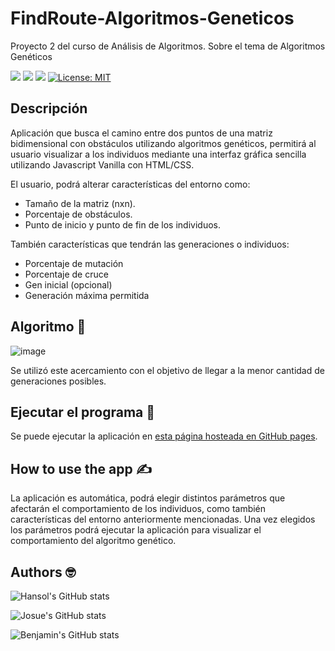 # FindRoute-Algoritmos-Geneticos
Proyecto 2 del curso de Análisis de Algoritmos. Sobre el tema de Algoritmos Genéticos 

![](https://img.shields.io/badge/JavaScript-ED8B00?style=for-the-badge&logo=javascript&logoColor=white) ![](https://img.shields.io/badge/-CSS3-blue?style=for-the-badge&logo=css3&logoColor=white) ![](https://img.shields.io/badge/-HTML-red?style=for-the-badge&logo=html5&logoColor=white) [![License: MIT](https://img.shields.io/badge/License-MIT-yellow.svg?style=for-the-badge)](https://opensource.org/licenses/MIT)

## Descripción
Aplicación que busca el camino entre dos puntos de una matriz bidimensional con obstáculos utilizando algoritmos genéticos, permitirá al usuario visualizar a los individuos mediante una interfaz gráfica sencilla utilizando Javascript Vanilla con HTML/CSS.

El usuario, podrá alterar características del entorno como:
- Tamaño de la matriz (nxn).
- Porcentaje de obstáculos.
- Punto de inicio y punto de fin de los individuos.

También características que tendrán las generaciones o individuos:
- Porcentaje de mutación
- Porcentaje de cruce
- Gen inicial (opcional)
- Generación máxima permitida

## Algoritmo :thinking:
![image](https://user-images.githubusercontent.com/89949216/171193733-17d6400b-994e-4a36-b7ed-b35765c6f3dc.png)

Se utilizó este acercamiento con el objetivo de llegar a la menor cantidad de generaciones posibles.

## Ejecutar el programa 🤖
Se puede ejecutar la aplicación en [esta página hosteada en GitHub pages](https://hros19.github.io/FindRoute-Algoritmos-Geneticos/).

## How to use the app ✍️
La aplicación es automática, podrá elegir distintos parámetros que afectarán el comportamiento de los individuos, como también características del entorno anteriormente mencionadas.
Una vez elegidos los parámetros podrá ejecutar la aplicación para visualizar el comportamiento del algoritmo genético.


## Authors 🤓
![Hansol's GitHub stats](https://github-readme-stats.vercel.app/api?username=hros19&bg_color=60,1c3773,0055fb&title_color=ff5d05&text_color=fff&show_icons=true&count_private=true&icon_color=FF3838)

![Josue's GitHub stats](https://github-readme-stats.vercel.app/api?username=jochaes&bg_color=60,1c3773,0055fb&title_color=ff5d05&text_color=fff&show_icons=true&count_private=true&icon_color=FF3838)

![Benjamin's GitHub stats](https://github-readme-stats.vercel.app/api?username=JoshJohnson2001&bg_color=60,1c3773,0055fb&title_color=ff5d05&text_color=fff&show_icons=true&count_private=true&icon_color=FF3838)

